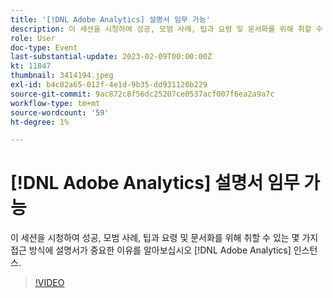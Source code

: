 ```yaml
---
title: '[!DNL Adobe Analytics] 설명서 임무 가능'
description: 이 세션을 시청하여 성공, 모범 사례, 팁과 요령 및 문서화를 위해 취할 수 있는 몇 가지 접근 방식에 설명서가 중요한 이유를 알아보십시오 [!DNL Adobe Analytics] 인스턴스. 2022년 6월
role: User
doc-type: Event
last-substantial-update: 2023-02-09T00:00:00Z
kt: 11847
thumbnail: 3414194.jpeg
exl-id: b4c02a65-012f-4e1d-9b35-dd931120b229
source-git-commit: 9ac872c8f56dc25207ce0537acf007f6ea2a9a7c
workflow-type: tm+mt
source-wordcount: '59'
ht-degree: 1%

---
```


# [!DNL Adobe Analytics] 설명서 임무 가능

이 세션을 시청하여 성공, 모범 사례, 팁과 요령 및 문서화를 위해 취할 수 있는 몇 가지 접근 방식에 설명서가 중요한 이유를 알아보십시오 [!DNL Adobe Analytics] 인스턴스.

>[!VIDEO](https://video.tv.adobe.com/v/3414194/?quality=12&learn=on)
